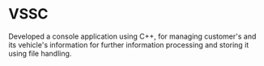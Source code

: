 # VSSC
Developed a console application using C++, for managing customer's and its vehicle's information for further information processing and storing it using file handling.
